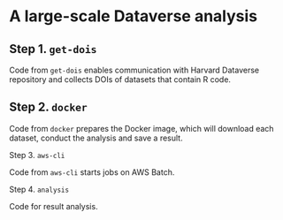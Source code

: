 # A large-scale Dataverse analysis

## Step 1. `get-dois` 

Code from `get-dois` enables communication with Harvard Dataverse repository and collects DOIs of datasets that contain R code.

## Step 2. `docker` 

Code from `docker` prepares the Docker image, which will download each dataset, conduct the analysis and save a result.

Step 3. `aws-cli` 

Code from `aws-cli` starts jobs on AWS Batch.

Step 4. `analysis` 

Code for result analysis.
